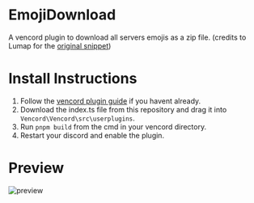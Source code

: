 # EmojiDownload
 A vencord plugin to download all servers emojis as a zip file. (credits to Lumap for the [original snippet](https://discord.com/channels/1015060230222131221/1028106792737185842/1141154160650240050))

# Install Instructions

1. Follow the [vencord plugin guide](https://github.com/Vendicated/Vencord/blob/main/docs/1_INSTALLING.md) if you havent already.
2. Download the index.ts file from this repository and drag it into `Vencord\Vencord\src\userplugins`.
3. Run `pnpm build` from the cmd in your vencord directory.
4. Restart your discord and enable the plugin.

# Preview

![preview](https://github.com/cheesesamwich/EmojiDownload/blob/main/preview.gif?raw=true)
